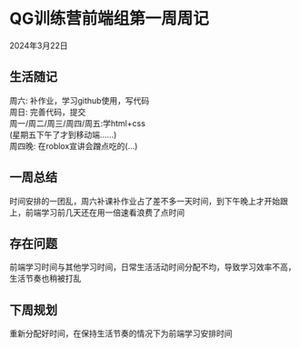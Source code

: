 #  QG训练营前端组第一周周记
2024年3月22日

##  生活随记
周六:  补作业，学习github使用，写代码<br>
周日: 完善代码，提交<br>
周一/周二/周三/周四/周五:学html+css<br>(星期五下午了才到移动端……)<br>
周四晚: 在roblox宣讲会蹭点吃的(…)

##  一周总结
时间安排的一团乱，周六补课补作业占了差不多一天时间，到下午晚上才开始跟上，前端学习前几天还在用一倍速看浪费了点时间

##  存在问题
前端学习时间与其他学习时间，日常生活活动时间分配不均，导致学习效率不高，生活节奏也稍被打乱

##  下周规划
重新分配好时间，在保持生活节奏的情况下为前端学习安排时间